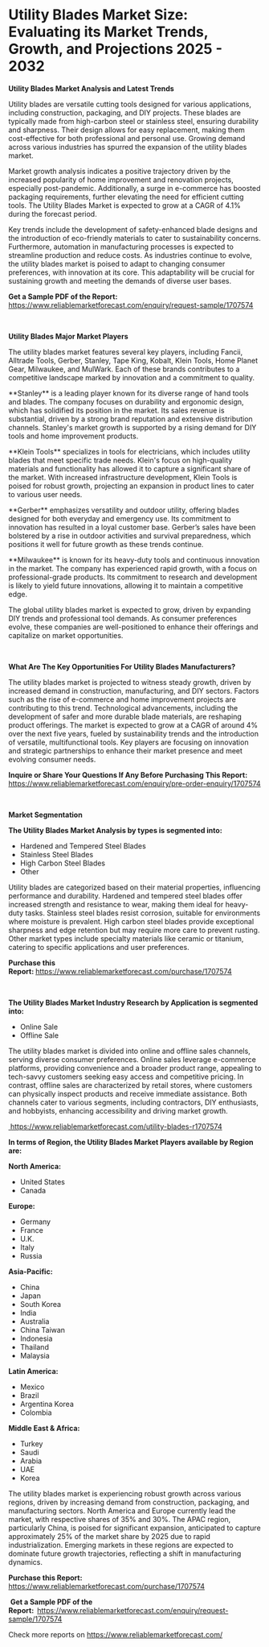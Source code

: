 <p><h1>Utility Blades Market Size: Evaluating its Market Trends, Growth, and Projections 2025 - 2032</h1></p><p><strong>Utility Blades Market Analysis and Latest Trends</strong></p>
<p><p>Utility blades are versatile cutting tools designed for various applications, including construction, packaging, and DIY projects. These blades are typically made from high-carbon steel or stainless steel, ensuring durability and sharpness. Their design allows for easy replacement, making them cost-effective for both professional and personal use. Growing demand across various industries has spurred the expansion of the utility blades market.</p><p>Market growth analysis indicates a positive trajectory driven by the increased popularity of home improvement and renovation projects, especially post-pandemic. Additionally, a surge in e-commerce has boosted packaging requirements, further elevating the need for efficient cutting tools. The Utility Blades Market is expected to grow at a CAGR of 4.1% during the forecast period. </p><p>Key trends include the development of safety-enhanced blade designs and the introduction of eco-friendly materials to cater to sustainability concerns. Furthermore, automation in manufacturing processes is expected to streamline production and reduce costs. As industries continue to evolve, the utility blades market is poised to adapt to changing consumer preferences, with innovation at its core. This adaptability will be crucial for sustaining growth and meeting the demands of diverse user bases.</p></p>
<p><strong>Get a Sample PDF of the Report:&nbsp;</strong> <a href="https://www.reliablemarketforecast.com/enquiry/request-sample/1707574?utm_campaign=3197&utm_medium=2&utm_source=Github&utm_content=ia&utm_term=04042025&utm_id=utility-blades">https://www.reliablemarketforecast.com/enquiry/request-sample/1707574</a></p>
<p>&nbsp;</p>
<p><strong>Utility Blades Major Market Players</strong></p>
<p><p>The utility blades market features several key players, including Fancii, Alltrade Tools, Gerber, Stanley, Tape King, Kobalt, Klein Tools, Home Planet Gear, Milwaukee, and MulWark. Each of these brands contributes to a competitive landscape marked by innovation and a commitment to quality.</p><p>**Stanley** is a leading player known for its diverse range of hand tools and blades. The company focuses on durability and ergonomic design, which has solidified its position in the market. Its sales revenue is substantial, driven by a strong brand reputation and extensive distribution channels. Stanley's market growth is supported by a rising demand for DIY tools and home improvement products.</p><p>**Klein Tools** specializes in tools for electricians, which includes utility blades that meet specific trade needs. Klein's focus on high-quality materials and functionality has allowed it to capture a significant share of the market. With increased infrastructure development, Klein Tools is poised for robust growth, projecting an expansion in product lines to cater to various user needs.</p><p>**Gerber** emphasizes versatility and outdoor utility, offering blades designed for both everyday and emergency use. Its commitment to innovation has resulted in a loyal customer base. Gerber’s sales have been bolstered by a rise in outdoor activities and survival preparedness, which positions it well for future growth as these trends continue.</p><p>**Milwaukee** is known for its heavy-duty tools and continuous innovation in the market. The company has experienced rapid growth, with a focus on professional-grade products. Its commitment to research and development is likely to yield future innovations, allowing it to maintain a competitive edge.</p><p>The global utility blades market is expected to grow, driven by expanding DIY trends and professional tool demands. As consumer preferences evolve, these companies are well-positioned to enhance their offerings and capitalize on market opportunities.</p></p>
<p>&nbsp;</p>
<p><strong>What Are The Key Opportunities For Utility Blades Manufacturers?</strong></p>
<p><p>The utility blades market is projected to witness steady growth, driven by increased demand in construction, manufacturing, and DIY sectors. Factors such as the rise of e-commerce and home improvement projects are contributing to this trend. Technological advancements, including the development of safer and more durable blade materials, are reshaping product offerings. The market is expected to grow at a CAGR of around 4% over the next five years, fueled by sustainability trends and the introduction of versatile, multifunctional tools. Key players are focusing on innovation and strategic partnerships to enhance their market presence and meet evolving consumer needs.</p></p>
<p><strong>Inquire or Share Your Questions If Any Before Purchasing This Report:</strong> <a href="https://www.reliablemarketforecast.com/enquiry/pre-order-enquiry/1707574?utm_campaign=3197&utm_medium=2&utm_source=Github&utm_content=ia&utm_term=04042025&utm_id=utility-blades">https://www.reliablemarketforecast.com/enquiry/pre-order-enquiry/1707574</a></p>
<p>&nbsp;</p>
<p><strong>Market Segmentation</strong></p>
<p><strong>The Utility Blades Market Analysis by types is segmented into:</strong></p>
<p><ul><li>Hardened and Tempered Steel Blades</li><li>Stainless Steel Blades</li><li>High Carbon Steel Blades</li><li>Other</li></ul></p>
<p><p>Utility blades are categorized based on their material properties, influencing performance and durability. Hardened and tempered steel blades offer increased strength and resistance to wear, making them ideal for heavy-duty tasks. Stainless steel blades resist corrosion, suitable for environments where moisture is prevalent. High carbon steel blades provide exceptional sharpness and edge retention but may require more care to prevent rusting. Other market types include specialty materials like ceramic or titanium, catering to specific applications and user preferences.</p></p>
<p><strong>Purchase this Report:&nbsp;</strong><a href="https://www.reliablemarketforecast.com/purchase/1707574?utm_campaign=3197&utm_medium=2&utm_source=Github&utm_content=ia&utm_term=04042025&utm_id=utility-blades">https://www.reliablemarketforecast.com/purchase/1707574</a></p>
<p>&nbsp;</p>
<p><strong>The Utility Blades Market Industry Research by Application is segmented into:</strong></p>
<p><ul><li>Online Sale</li><li>Offline Sale</li></ul></p>
<p><p>The utility blades market is divided into online and offline sales channels, serving diverse consumer preferences. Online sales leverage e-commerce platforms, providing convenience and a broader product range, appealing to tech-savvy customers seeking easy access and competitive pricing. In contrast, offline sales are characterized by retail stores, where customers can physically inspect products and receive immediate assistance. Both channels cater to various segments, including contractors, DIY enthusiasts, and hobbyists, enhancing accessibility and driving market growth.</p></p>
<p><a href="https://www.reliablemarketforecast.com/utility-blades-r1707574?utm_campaign=3197&utm_medium=2&utm_source=Github&utm_content=ia&utm_term=04042025&utm_id=utility-blades">&nbsp;https://www.reliablemarketforecast.com/utility-blades-r1707574</a></p>
<p><strong>In terms of Region, the Utility Blades Market Players available by Region are:</strong></p>
<p>
    <p> <strong> North America: </strong>
        <ul>
            <li>United States</li>
            <li>Canada</li>
        </ul>
        </p> 
    <p> <strong> Europe: </strong>
        <ul>
            <li>Germany</li>
            <li>France</li>
            <li>U.K.</li>
            <li>Italy</li>
            <li>Russia</li>
        </ul>
        </p> 
    <p> <strong> Asia-Pacific: </strong>
        <ul>
            <li>China</li>
            <li>Japan</li>
            <li>South Korea</li>
            <li>India</li>
            <li>Australia</li>
            <li>China Taiwan</li>
            <li>Indonesia</li>
            <li>Thailand</li>
            <li>Malaysia</li>
        </ul>
        </p> 
    <p> <strong> Latin America: </strong>
        <ul>
            <li>Mexico</li>
            <li>Brazil</li>
            <li>Argentina Korea</li>
            <li>Colombia</li>
        </ul>
        </p> 
    <p> <strong> Middle East & Africa: </strong>
        <ul>
            <li>Turkey</li>
            <li>Saudi</li>
            <li>Arabia</li>
            <li>UAE</li>
            <li>Korea</li>
        </ul>
    </p>
    </p>
<p><p>The utility blades market is experiencing robust growth across various regions, driven by increasing demand from construction, packaging, and manufacturing sectors. North America and Europe currently lead the market, with respective shares of 35% and 30%. The APAC region, particularly China, is poised for significant expansion, anticipated to capture approximately 25% of the market share by 2025 due to rapid industrialization. Emerging markets in these regions are expected to dominate future growth trajectories, reflecting a shift in manufacturing dynamics.</p></p>
<p><strong>Purchase this Report: </strong><a href="https://www.reliablemarketforecast.com/purchase/1707574?utm_campaign=3197&utm_medium=2&utm_source=Github&utm_content=ia&utm_term=04042025&utm_id=utility-blades">https://www.reliablemarketforecast.com/purchase/1707574</a></p>
<p>&nbsp;<strong>Get a Sample PDF of the Report:&nbsp;&nbsp;</strong><a href="https://www.reliablemarketforecast.com/enquiry/request-sample/1707574?utm_campaign=3197&utm_medium=2&utm_source=Github&utm_content=ia&utm_term=04042025&utm_id=utility-blades">https://www.reliablemarketforecast.com/enquiry/request-sample/1707574</a></p>
<p><strong></strong></p>
<p>Check more reports on <a href="https://www.reliablemarketforecast.com/?utm_campaign=3197&utm_medium=2&utm_source=Github&utm_content=ia&utm_term=04042025&utm_id=utility-blades">https://www.reliablemarketforecast.com/</a></p>